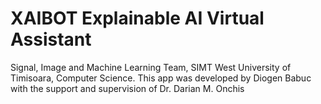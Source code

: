 # XAIBOT Explainable AI Virtual Assistant
Signal, Image and Machine Learning Team, SIMT
West University of Timisoara, Computer Science.
This app was developed by Diogen Babuc with the 
support and supervision of Dr. Darian M. Onchis
